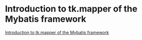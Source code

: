 # Introduction to tk.mapper of the Mybatis framework
[Introduction to tk.mapper of the Mybatis framework](https://aiwithcloud.com/2022/09/19/introduction_to_tk-mapper_of_the_mybatis_framework/)